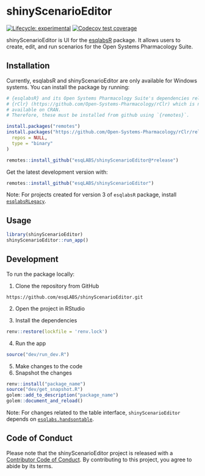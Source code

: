 
<!-- README.md is generated from README.Rmd. Please edit that file -->

# shinyScenarioEditor

<!-- badges: start -->

[![Lifecycle:
experimental](https://img.shields.io/badge/lifecycle-experimental-orange.svg)](https://lifecycle.r-lib.org/articles/stages.html#experimental)
[![Codecov test
coverage](https://codecov.io/gh/esqLABS/shinyScenarioEditor/branch/main/graph/badge.svg)](https://app.codecov.io/gh/esqLABS/shinyScenarioEditor?branch=main)
<!-- badges: end -->

shinyScenarioEditor is UI for the
[esqlabsR](https://github.com/esqLABS/esqlabsR) package. It allows users
to create, edit, and run scenarios for the Open Systems Pharmacology
Suite.

## Installation

Currently, esqlabsR and shinyScenarioEditor are only available for
Windows systems. You can install the package by running:

``` r
# {esqlabsR} and its Open Systems Pharmacology Suite's dependencies relies on
# {rClr} (https://github.com/Open-Systems-Pharmacology/rClr) which is not
# available on CRAN.
# Therefore, these must be installed from github using `{remotes}`.

install.packages("remotes")
install.packages("https://github.com/Open-Systems-Pharmacology/rClr/releases/download/v0.9.2/rClr_0.9.2.zip",
  repos = NULL,
  type = "binary"
)

remotes::install_github("esqLABS/shinyScenarioEditor@*release")
```

Get the latest development version with:

``` r
remotes::install_github("esqLABS/shinyScenarioEditor")
```

Note: For projects created for version 3 of `esqlabsR` package, install
[`esqlabsRLegacy`](https://github.com/esqLABS/esqlabsRLegacy).

## Usage

``` r
library(shinyScenarioEditor)
shinyScenarioEditor::run_app()
```

## Development

To run the package locally:

1.  Clone the repository from GitHub

<!-- -->

    https://github.com/esqLABS/shinyScenarioEditor.git

2.  Open the project in RStudio

3.  Install the dependencies

``` r
renv::restore(lockfile = 'renv.lock')
```

4.  Run the app

``` r
source("dev/run_dev.R")
```

5.  Make changes to the code
6.  Snapshot the changes

``` r
renv::install("package_name")
source("dev/get_snapshot.R")
golem::add_to_description("package_name")
golem::document_and_reload()
```

Note: For changes related to the table interface, `shinyScenarioEditor`
depends on
[`esqlabs.handsontable`](https://github.com/esqLABS/esqlabs.handsontable).

## Code of Conduct

Please note that the shinyScenarioEditor project is released with a
[Contributor Code of
Conduct](https://contributor-covenant.org/version/2/0/CODE_OF_CONDUCT.html).
By contributing to this project, you agree to abide by its terms.
